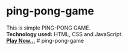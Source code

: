 # ping-pong-game
This is simple PING-PONG GAME.<br>
**Technology used:** HTML, CSS and JavaScript.<br>
[**Play Now...**](https://sonu-kumar-web.github.io/ping-pong-game/)
#   p i n g - p o n g - g a m e  
 